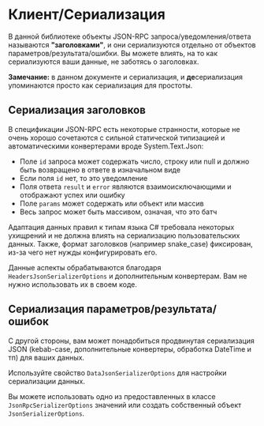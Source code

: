 # Клиент/Сериализация

В данной библиотеке объекты JSON-RPC запроса/уведомления/ответа называются **"заголовками"**, и они сериализуются отдельно от объектов параметров/результата/ошибки. Вы можете влиять, на то как сериализуются ваши данные, не заботясь о заголовках.

**Замечание:** в данном документе и сериализация, и **де**сериализация упоминаются просто как сериализация для простоты.

## Сериализация заголовков

В спецификации JSON-RPC есть некоторые странности, которые не очень хорошо сочетаются с сильной статической типизацией и автоматическими конвертерами вроде  System.Text.Json:

* Поле `id` запроса может содержать число, строку или null и должно быть возвращено в ответе в изначальном виде 
* Если поля `id` нет, то это уведомление
* Поля ответа `result` и `error` являются взаимоисключающими и отображают успех или ошибку
* Поле `params` может содержать или объект или массив
* Весь запрос может быть массивом, означая, что это батч

Адаптация данных правил к типам языка C# требовала некоторых ухищрений и не должна влиять на сериализацию пользовательских данных.
Также, формат заголовков (например snake_case) фиксирован, из-за чего нет нужды конфигурировать его. 

Данные аспекты обрабатываются благодаря `HeadersJsonSerializerOptions` и дополнительным конвертерам. Вам не нужно использовать их в своем коде.

## Сериализация параметров/результата/ошибок

С другой стороны, вам может понадобиться продвинутая сериализация JSON (kebab-case, дополнительные конвертеры, обработка DateTime и тп) для ваших данных.

Используйте свойство `DataJsonSerializerOptions` для настройки сериализации данных.

Вы можете использовать одно из предоставленных в классе `JsonRpcSerializerOptions` значений или создать собственный объект `JsonSerializerOptions`.

